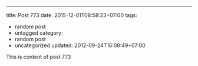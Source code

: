 ---
title: Post 773
date: 2015-12-01T08:58:23+07:00
tags:
  - random post
  - untagged
category:
  - random post
  - uncategorized
updated: 2012-09-24T16:08:49+07:00

This is content of post 773